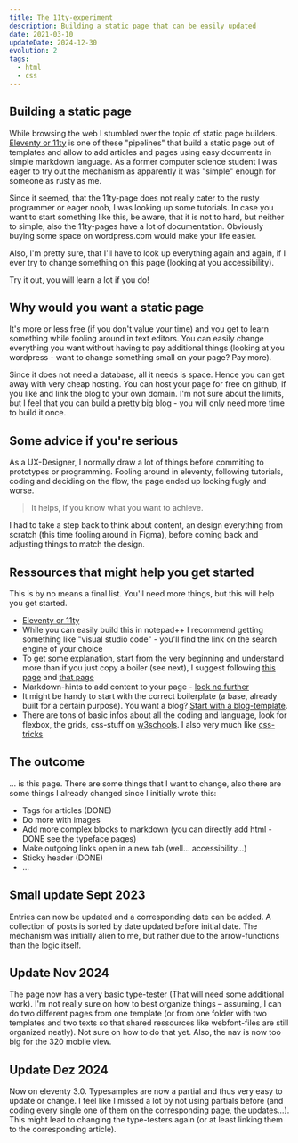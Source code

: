 ```yaml
---
title: The 11ty-experiment
description: Building a static page that can be easily updated
date: 2021-03-10
updateDate: 2024-12-30
evolution: 2
tags:
  - html
  - css
---
```


## Building a static page

While browsing the web I stumbled over the topic of static page builders. [Eleventy or 11ty](https://www.11ty.dev/) is one of these "pipelines" that build a static page out of templates and allow to add articles and pages using easy documents in simple markdown language. 
As a former computer science student I was eager to try out the mechanism as apparently it was "simple" enough for someone as rusty as me. 

Since it seemed, that the 11ty-page does not really cater to the rusty programmer or eager noob, I was looking up some tutorials. In case you want to start something like this, be aware, that it is not to hard, but neither to simple, also the 11ty-pages have a lot of documentation. Obviously buying some space on wordpress.com would make your life easier. 

Also, I'm pretty sure, that I'll have to look up everything again and again, if I ever try to change something on this page (looking at you accessibility).

Try it out, you will learn a lot if you do!

## Why would you want a static page

It's more or less free (if you don't value your time) and you get to learn something while fooling around in text editors. You can easily change everything you want without having to pay additional things (looking at you wordpress - want to change something small on your page? Pay more).

Since it does not need a database, all it needs is space. Hence you can get away with very cheap hosting. You can host your page for free on github, if you like and link the blog to your own domain. I'm not sure about the limits, but I feel that you can build a pretty big blog - you will only need more time to build it once. 

## Some advice if you're serious

As a UX-Designer, I normally draw a lot of things before commiting to prototypes or programming. Fooling around in eleventy, following tutorials, coding and deciding on the flow, the page ended up looking fugly and worse. 

> It helps, if you know what you want to achieve. 

I had to take a step back to think about content, an design everything from scratch (this time fooling around in Figma), before coming back and adjusting things to match the design. 


## Ressources that might help you get started
This is by no means a final list. You'll need more things, but this will help you get started. 

- [Eleventy or 11ty](https://www.11ty.dev/)
- While you can easily build this in notepad++ I recommend getting something like "visual studio code" - you'll find the link on the search engine of your choice
- To get some explanation, start from the very beginning and understand more than if you just copy a boiler (see next), I suggest following [this page](https://tatianamac.com/posts/beginner-eleventy-tutorial-parti/) and [that page](https://www.sitepoint.com/getting-started-with-eleventy/)
- Markdown-hints to add content to your page - [look no further](https://www.markdownguide.org/basic-syntax/)
- It might be handy to start with the correct boilerplate (a base, already built for a certain purpose). You want a blog? [Start with a blog-template](https://github.com/11ty/eleventy-base-blog). 
- There are tons of basic infos about all the coding and language, look for flexbox, the grids, css-stuff on [w3schools](https://www.w3schools.com). I also very much like [css-tricks](https://css-tricks.com/)

## The outcome

... is this page. There are some things that I want to change, also there are some things I already changed since I initially wrote this: 
- Tags for articles (DONE)
- Do more with images
- Add more complex blocks to markdown (you can directly add html - DONE see the typeface pages)
- Make outgoing links open in a new tab (well... accessibility...)
- Sticky header (DONE)
- ...

## Small update Sept 2023
Entries can now be updated and a corresponding date can be added. 
A collection of posts is sorted by date updated before initial date. The mechanism was initially alien to me, but rather due to the arrow-functions than the logic itself. 

## Update Nov 2024
The page now has a very basic type-tester (That will need some additional work). I'm not really sure on how to best organize things – assuming, I can do two different pages from one template (or from one folder with two templates and two texts so that shared ressources like webfont-files are still organized neatly). Not sure on how to do that yet. Also, the nav is now too big for the 320 mobile view. 

## Update Dez 2024
Now on eleventy 3.0. Typesamples are now a partial and thus very easy to update or change. I feel like I missed a lot by not using partials before (and coding every single one of them on the corresponding page, the updates...). This might lead to changing the type-testers again (or at least linking them to the corresponding article). 